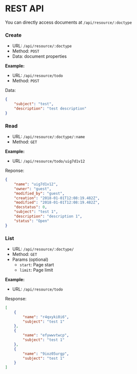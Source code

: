 # REST API

You can directly access documents at `/api/resource/:doctype`

### Create

- URL: `/api/resource/:doctype`
- Method: `POST`
- Data: document properties

**Example:**

- URL: `/api/resource/todo`
- Method: `POST`

Data:

```json
{
	"subject": "test",
	"description": "test description"
}
```

### Read

- URL: `/api/resource/:doctype/:name`
- Method: `GET`

**Example:**

- URL: `/api/resource/todo/uig7d1v12`

Reponse:

```json
{
	"name": "uig7d1v12",
	"owner": "guest",
	"modified_by": "guest",
	"creation": "2018-01-01T12:08:19.482Z",
	"modified": "2018-01-01T12:08:19.482Z",
	"docstatus": 0,
	"subject": "test 1",
	"description": "description 1",
	"status": "Open"
}
```

### List

- URL: `/api/resource/:doctype/`
- Method: `GET`
- Params (optional)
	- `start`: Page start
	- `limit`: Page limit

**Example:**

- URL: `/api/resource/todo`

Response:

```json
[
	{
		"name": "r4qxyki0i6",
		"subject": "test 1"
	},
	{
		"name": "efywwvtwcp",
		"subject": "test 1"
	},
	{
		"name": "9ioz05urgp",
		"subject": "test 1"
	}
]
```
